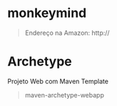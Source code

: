 # monkeymind

> Endereço na Amazon: http://

# Archetype

Projeto Web com Maven Template

> maven-archetype-webapp

